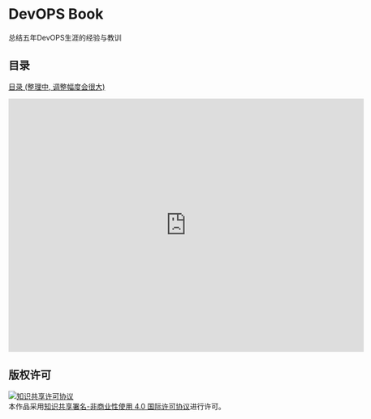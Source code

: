 # DevOPS Book

总结五年DevOPS生涯的经验与教训

## 目录

[目录 (整理中, 调整幅度会很大)](./SUMMARY.md)

<iframe src="https://github.com/NsLib/devops-book/blob/master/SUMMARY.md" width="700px" height="500px" frameborder="0" scrolling="no"> </iframe>

## 版权许可

<a rel="license" href="http://creativecommons.org/licenses/by-nc/4.0/"><img alt="知识共享许可协议" style="border-width:0" src="https://i.creativecommons.org/l/by-nc/4.0/88x31.png" /></a><br />本作品采用<a rel="license" href="http://creativecommons.org/licenses/by-nc/4.0/">知识共享署名-非商业性使用 4.0 国际许可协议</a>进行许可。
